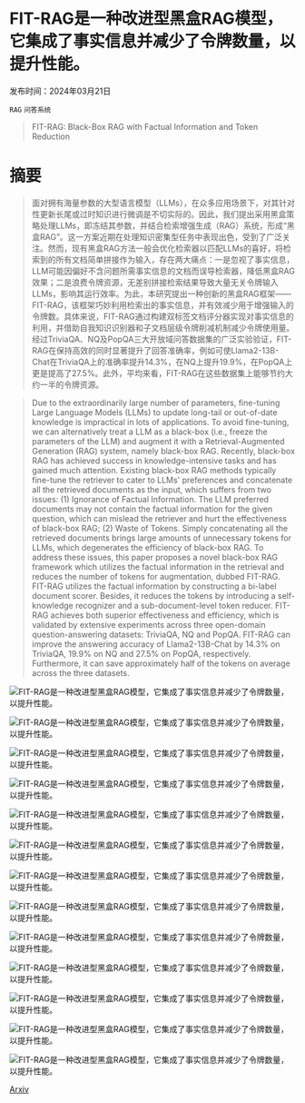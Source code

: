 # FIT-RAG是一种改进型黑盒RAG模型，它集成了事实信息并减少了令牌数量，以提升性能。

发布时间：2024年03月21日

`RAG` `问答系统`

> FIT-RAG: Black-Box RAG with Factual Information and Token Reduction

# 摘要

> 面对拥有海量参数的大型语言模型（LLMs），在众多应用场景下，对其针对性更新长尾或过时知识进行微调是不切实际的。因此，我们提出采用黑盒策略处理LLMs，即冻结其参数，并结合检索增强生成（RAG）系统，形成“黑盒RAG”。这一方案近期在处理知识密集型任务中表现出色，受到了广泛关注。然而，现有黑盒RAG方法一般会优化检索器以匹配LLMs的喜好，将检索到的所有文档简单拼接作为输入，存在两大痛点：一是忽视了事实信息，LLM可能因偏好不含问题所需事实信息的文档而误导检索器，降低黑盒RAG效果；二是浪费令牌资源，无差别拼接检索结果导致大量无关令牌输入LLMs，影响其运行效率。为此，本研究提出一种创新的黑盒RAG框架——FIT-RAG，该框架巧妙利用检索出的事实信息，并有效减少用于增强输入的令牌数。具体来说，FIT-RAG通过构建双标签文档评分器实现对事实信息的利用，并借助自我知识识别器和子文档层级令牌削减机制减少令牌使用量。经过TriviaQA、NQ及PopQA三大开放域问答数据集的广泛实验验证，FIT-RAG在保持高效的同时显著提升了回答准确率，例如可使Llama2-13B-Chat在TriviaQA上的准确率提升14.3\%，在NQ上提升19.9\%，在PopQA上更是提高了27.5\%。此外，平均来看，FIT-RAG在这些数据集上能够节约大约一半的令牌资源。

> Due to the extraordinarily large number of parameters, fine-tuning Large Language Models (LLMs) to update long-tail or out-of-date knowledge is impractical in lots of applications. To avoid fine-tuning, we can alternatively treat a LLM as a black-box (i.e., freeze the parameters of the LLM) and augment it with a Retrieval-Augmented Generation (RAG) system, namely black-box RAG. Recently, black-box RAG has achieved success in knowledge-intensive tasks and has gained much attention. Existing black-box RAG methods typically fine-tune the retriever to cater to LLMs' preferences and concatenate all the retrieved documents as the input, which suffers from two issues: (1) Ignorance of Factual Information. The LLM preferred documents may not contain the factual information for the given question, which can mislead the retriever and hurt the effectiveness of black-box RAG; (2) Waste of Tokens. Simply concatenating all the retrieved documents brings large amounts of unnecessary tokens for LLMs, which degenerates the efficiency of black-box RAG. To address these issues, this paper proposes a novel black-box RAG framework which utilizes the factual information in the retrieval and reduces the number of tokens for augmentation, dubbed FIT-RAG. FIT-RAG utilizes the factual information by constructing a bi-label document scorer. Besides, it reduces the tokens by introducing a self-knowledge recognizer and a sub-document-level token reducer. FIT-RAG achieves both superior effectiveness and efficiency, which is validated by extensive experiments across three open-domain question-answering datasets: TriviaQA, NQ and PopQA. FIT-RAG can improve the answering accuracy of Llama2-13B-Chat by 14.3\% on TriviaQA, 19.9\% on NQ and 27.5\% on PopQA, respectively. Furthermore, it can save approximately half of the tokens on average across the three datasets.

![FIT-RAG是一种改进型黑盒RAG模型，它集成了事实信息并减少了令牌数量，以提升性能。](../../../paper_images/2403.14374/case.png)

![FIT-RAG是一种改进型黑盒RAG模型，它集成了事实信息并减少了令牌数量，以提升性能。](../../../paper_images/2403.14374/framework_1_27.png)

![FIT-RAG是一种改进型黑盒RAG模型，它集成了事实信息并减少了令牌数量，以提升性能。](../../../paper_images/2403.14374/bi-label_training_1.19.png)

![FIT-RAG是一种改进型黑盒RAG模型，它集成了事实信息并减少了令牌数量，以提升性能。](../../../paper_images/2403.14374/recognizer.png)

![FIT-RAG是一种改进型黑盒RAG模型，它集成了事实信息并减少了令牌数量，以提升性能。](../../../paper_images/2403.14374/compressor.png)

![FIT-RAG是一种改进型黑盒RAG模型，它集成了事实信息并减少了令牌数量，以提升性能。](../../../paper_images/2403.14374/prompt.png)

![FIT-RAG是一种改进型黑盒RAG模型，它集成了事实信息并减少了令牌数量，以提升性能。](../../../paper_images/2403.14374/x1.png)

![FIT-RAG是一种改进型黑盒RAG模型，它集成了事实信息并减少了令牌数量，以提升性能。](../../../paper_images/2403.14374/x2.png)

![FIT-RAG是一种改进型黑盒RAG模型，它集成了事实信息并减少了令牌数量，以提升性能。](../../../paper_images/2403.14374/x3.png)

![FIT-RAG是一种改进型黑盒RAG模型，它集成了事实信息并减少了令牌数量，以提升性能。](../../../paper_images/2403.14374/x4.png)

![FIT-RAG是一种改进型黑盒RAG模型，它集成了事实信息并减少了令牌数量，以提升性能。](../../../paper_images/2403.14374/x5.png)

![FIT-RAG是一种改进型黑盒RAG模型，它集成了事实信息并减少了令牌数量，以提升性能。](../../../paper_images/2403.14374/x6.png)

![FIT-RAG是一种改进型黑盒RAG模型，它集成了事实信息并减少了令牌数量，以提升性能。](../../../paper_images/2403.14374/x7.png)

[Arxiv](https://arxiv.org/abs/2403.14374)